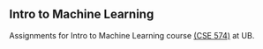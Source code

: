 ## Intro to Machine Learning

Assignments for Intro to Machine Learning course [(CSE 574)](https://cedar.buffalo.edu/~srihari/CSE574/index.html) at UB.